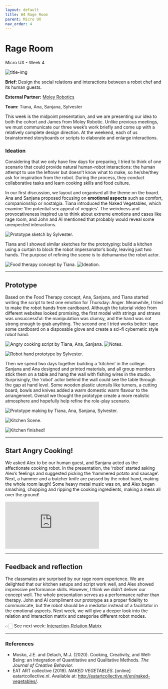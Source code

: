 ```yaml
---
layout: default
title: W4 Rage Room
parent: Micro UX
nav_order: 4
---
```

# Rage Room
Micro UX - Week 4

![title-img](https://sylvesterlau.com/blog/assets/micro/w4/kitchen-sketch.jpg)


**Brief:** Design the social relations and interactions between a robot chef and its human guests.

**External Partner:** [Moley Robotics](https://moley.com)

**Team:** Tiana, Ana, Sanjana, Sylvester


This week is the midpoint presentation, and we are presenting our idea to both the cohort and James from Moley Robotic. Unlike previous meetings, we must communicate our three week’s work briefly and come up with a relatively complete design direction. At the weekend, each of us brainstormed storyboards or scripts to elaborate and enlarge interactions.

### Ideation

Considering that we only have few days for preparing, I tried to think of one scenario that could provide natural human-robot interactions: the human attempt to use the leftover but doesn’t know what to make, so he/she/they ask for inspiration from the robot. During the process, they conduct collaborative tasks and learn cooking skills and food culture.

In our first discussion, we layout and organised all the theme on the board. Ana and Sanjana proposed focusing on **emotional aspects** such as comfort, companionship or nostalgia. Tiana introduced the Naked Vegetables, which examine ‘the potential sex appeal of veggies’. The weirdness and provocativeness inspired us to think about extreme emotions and cases like rage room, and John and Al mentioned that probably would reveal some unexpected interactions.

![Prototype sketch by Sylvester.](https://sylvesterlau.com/blog/assets/micro/w4/prototype-sketch.jpg "Prototype sketch by Sylvester.") 

Tiana and I showed similar sketches for the prototyping: build a kitchen using a curtain to block the robot impersonator’s body, leaving just two hands. The purpose of refining the scene is to dehumanise the robot actor.

![Food therapy concept by Tiana.](https://sylvesterlau.com/blog/assets/micro/w4/ideation-2.jpg "Food therapy concept by Tiana.") ![Ideation.](https://sylvesterlau.com/blog/assets/micro/w4/ideation.jpg "Ideation.") 

***

## Prototype
Based on the Food Therapy concept, Ana, Sanjana, and Tiana started writing the script to test one emotion for Thursday: Anger. Meanwhile, I tried to make the robot hands from cardboard. Although the tutorial video from different websites looked promising, the first model with strings and straws was unsuccessful: the manipulation was clumsy, and the hand was not strong enough to grab anything. The second one I tried works better: tape some cardboard on a disposable glove and create a sci-fi cybernetic style robot hand.


![Angry cooking script by Tiana, Ana, Sanjana.](https://sylvesterlau.com/blog/assets/micro/w4/script.jpg "Angry cooking script by Tiana, Ana, Sanjana.") ![Notes.](https://sylvesterlau.com/blog/assets/micro/w4/notes.jpg "Notes.") 

![Robot hand prototype by Sylvester.](https://sylvesterlau.com/blog/assets/micro/w4/hand-prototype.jpg "Robot hand prototype by Sylvester.") 

Then we spend two days together building a ‘kitchen’ in the college. Sanjana and Ana designed and printed materials, and all group members stick them on a table and hang the wall with fishing wires in the studio. Surprisingly, the ‘robot’ actor behind the wall could see the table through the gap at hand level. Some wooden plastic utensils like turners, a cutting board, bowls and knives added a warm domestic warm flavour to the arrangement. Overall we thought the prototype create a more realistic atmosphere and hopefully help refine the role-play scenario. 

![Prototype making by Tiana, Ana, Sanjana, Sylvester.](https://sylvesterlau.com/blog/assets/micro/w4/kitchen-making.jpg "Prototype making by Tiana, Ana, Sanjana, Sylvester.") 

![Kitchen Scene.](https://sylvesterlau.com/blog/assets/micro/w4/kitchen-prototype.jpg "Kitchen Scene.") 

![Kitchen finished!](https://sylvesterlau.com/blog/assets/micro/w4/kitchen.gif "Kitchen finished!")

***

## Start Angry Cooking!

We asked Alex to be our human guest, and Sanjana acted as the affectionate cooking robot. In the presentation, the ‘robot’ started asking Alex’s feelings and suggested picking the ‘hammered potato and sausage’. Next, a hammer and a butcher knife are passed by the robot hand, making the whole room laugh! Some heavy metal music was on, and Alex began smashing, chopping and ripping the cooking ingredients, making a mess all over the ground!

<iframe class="l" src="https://www.youtube.com/embed/f-0uRwKnVVo" title="YouTube video player" frameborder="0" allow="accelerometer; autoplay; clipboard-write; encrypted-media; gyroscope; picture-in-picture" allowfullscreen></iframe>

***

## Feedback and  reflection
The classmates are surprised by our rage room experience. We are delighted that our kitchen setups and script work well, and Alex showed impressive performance skills. However, I think we didn’t deliver our concept well. The whole presentation serves as a performance rather than therapy. John and Al compliment our prototype as a proper fidelity to communicate, but the robot should be a mediator instead of a facilitator in the emotional aspects. Next week, we will give a deeper look into the relation and interaction matrix and categorise different robot modes.

👉🏻 See next week: [Interaction-Relation Matrix](./docs/micro-ux/micro-ux-w5)

***

### References
- Mosko, J.E. and Delach, M.J. (2020). Cooking, Creativity, and Well‐Being: an Integration of Quantitative and Qualitative Methods. _The Journal of Creative Behavior_.
- EAT ART collective (2019). _NAKED VEGETABLES_. [online] eatartcollective.nl. Available at: http://eatartcollective.nl/en/naked-vegetables/.